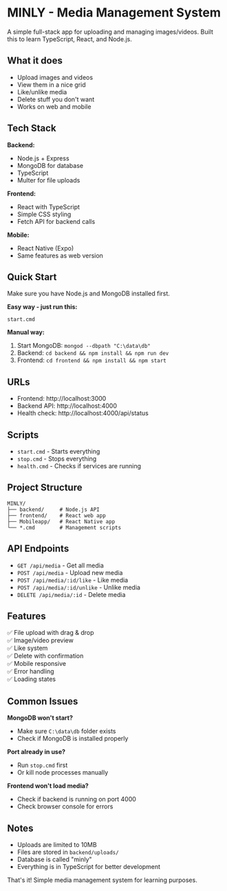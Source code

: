 # MINLY - Media Management System

A simple full-stack app for uploading and managing images/videos. Built this to learn TypeScript, React, and Node.js.

## What it does

- Upload images and videos
- View them in a nice grid
- Like/unlike media
- Delete stuff you don't want
- Works on web and mobile

## Tech Stack

**Backend:**
- Node.js + Express
- MongoDB for database
- TypeScript
- Multer for file uploads

**Frontend:**
- React with TypeScript  
- Simple CSS styling
- Fetch API for backend calls

**Mobile:**
- React Native (Expo)
- Same features as web version

## Quick Start

Make sure you have Node.js and MongoDB installed first.

**Easy way - just run this:**
```
start.cmd
```

**Manual way:**
1. Start MongoDB: `mongod --dbpath "C:\data\db"`
2. Backend: `cd backend && npm install && npm run dev`
3. Frontend: `cd frontend && npm install && npm start`

## URLs

- Frontend: http://localhost:3000
- Backend API: http://localhost:4000
- Health check: http://localhost:4000/api/status

## Scripts

- `start.cmd` - Starts everything
- `stop.cmd` - Stops everything  
- `health.cmd` - Checks if services are running

## Project Structure

```
MINLY/
├── backend/     # Node.js API
├── frontend/    # React web app
├── Mobileapp/   # React Native app
└── *.cmd        # Management scripts
```

## API Endpoints

- `GET /api/media` - Get all media
- `POST /api/media` - Upload new media
- `POST /api/media/:id/like` - Like media
- `POST /api/media/:id/unlike` - Unlike media  
- `DELETE /api/media/:id` - Delete media

## Features

✅ File upload with drag & drop  
✅ Image/video preview  
✅ Like system  
✅ Delete with confirmation  
✅ Mobile responsive  
✅ Error handling  
✅ Loading states  

## Common Issues

**MongoDB won't start?**
- Make sure `C:\data\db` folder exists
- Check if MongoDB is installed properly

**Port already in use?**
- Run `stop.cmd` first
- Or kill node processes manually

**Frontend won't load media?**
- Check if backend is running on port 4000
- Check browser console for errors

## Notes

- Uploads are limited to 10MB
- Files are stored in `backend/uploads/`
- Database is called "minly"
- Everything is in TypeScript for better development

That's it! Simple media management system for learning purposes.

